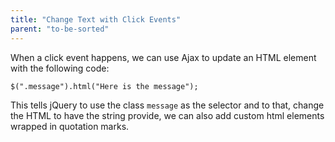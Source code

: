 ```yaml
---
title: "Change Text with Click Events"
parent: "to-be-sorted"
---
```


When a click event happens, we can use Ajax to update an HTML element with the following code:

    $(".message").html("Here is the message");

This tells jQuery to use the class `message` as the selector and to that, change the HTML to have the string provide, we can also add custom html elements wrapped in quotation marks.
